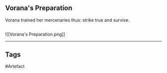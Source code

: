 ## Vorana's Preparation
Vorana trained her mercenaries
thus: strike true and survive.
## 
![[Vorana's Preparation.png]]

---
## Tags
#Artefact